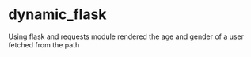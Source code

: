 # dynamic_flask
Using flask and requests module rendered the age and gender of a user fetched from the path
